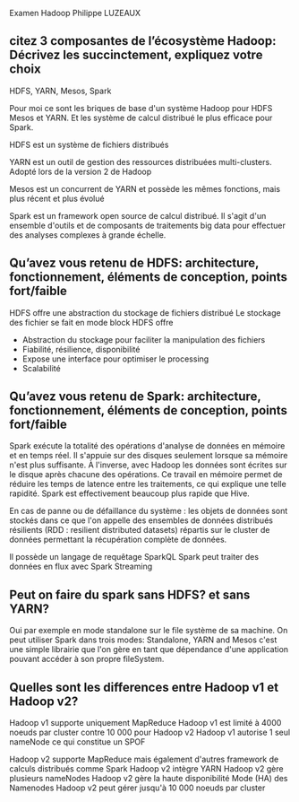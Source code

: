 Examen Hadoop Philippe LUZEAUX

## citez 3 composantes de l’écosystème Hadoop: Décrivez les succinctement, expliquez votre choix

HDFS, YARN, Mesos, Spark

Pour moi ce sont les briques de base d'un système Hadoop pour HDFS Mesos et YARN.
Et les système de calcul distribué le plus efficace pour Spark.

HDFS est un système de fichiers distribués

YARN est un outil de gestion des ressources distribuées multi-clusters. Adopté lors de la version 2 de Hadoop

Mesos est un concurrent de YARN et possède les mêmes fonctions, mais plus récent et plus évolué

Spark est un framework open source de calcul distribué. Il s'agit d'un ensemble d'outils et de composants de traitements big data pour effectuer des analyses complexes à grande échelle.

## Qu’avez vous retenu de HDFS: architecture, fonctionnement, éléments de conception, points fort/faible

HDFS offre une abstraction du stockage de fichiers distribué
Le stockage des fichier se fait en mode block
HDFS offre

- Abstraction du stockage pour faciliter la manipulation des fichiers
- Fiabilité, résilience, disponibilité
- Expose une interface pour optimiser le processing
- Scalabilité


## Qu’avez vous retenu de Spark: architecture, fonctionnement, éléments de conception, points fort/faible

Spark exécute la totalité des opérations d'analyse de données en mémoire et en temps réel.
Il s'appuie sur des disques seulement lorsque sa mémoire n'est plus suffisante.
À l'inverse, avec Hadoop les données sont écrites sur le disque après chacune des opérations.
Ce travail en mémoire permet de réduire les temps de latence entre les traitements, ce qui explique une telle rapidité.
Spark est effectivement beaucoup plus rapide que Hive.

En cas de panne ou de défaillance du système :
les objets de données sont stockés dans ce que l'on appelle des ensembles de données distribués résilients (RDD : resilient distributed datasets)
répartis sur le cluster de données permettant la récupération complète de données.

Il possède un langage de requêtage SparkQL
Spark peut traiter des données en flux avec Spark Streaming


## Peut on faire du spark sans HDFS? et sans YARN?
Oui par exemple en mode standalone sur le file système de sa machine.
On peut utiliser Spark dans trois modes: Standalone, YARN and Mesos
c'est une simple librairie que l'on gère en tant que dépendance d'une application pouvant accéder à son propre fileSystem.

## Quelles sont les differences entre Hadoop v1 et Hadoop v2?

  Hadoop v1 supporte uniquement MapReduce
  Hadoop v1 est limité à 4000 noeuds par cluster contre 10 000 pour Hadoop v2
  Hadoop v1 autorise 1 seul nameNode ce qui constitue un SPOF

  Hadoop v2 supporte MapReduce mais également d'autres framework de calculs distribués comme Spark
  Hadoop v2 intègre YARN
  Hadoop v2 gère plusieurs nameNodes
  Hadoop v2 gère la haute disponibilité Mode (HA) des Namenodes
  Hadoop v2 peut gérer jusqu'à 10 000 noeuds par cluster
